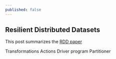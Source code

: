 ```yaml
---
published: false
---
```

## Resilient Distributed Datasets

This post summarizes the [RDD paper](http://people.csail.mit.edu/matei/papers/2012/nsdi_spark.pdf)

Transformations
Actions
Driver program
Partitioner

